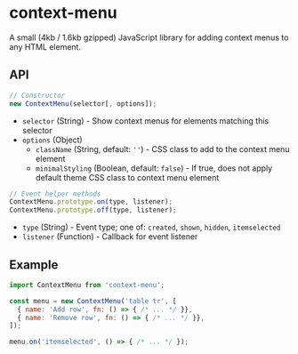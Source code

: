 # context-menu

A small (4kb / 1.6kb gzipped) JavaScript library for adding context menus to any HTML element.

## API

```js
// Constructor
new ContextMenu(selector[, options]);
```

* `selector` (String) - Show context menus for elements matching this selector
* `options` (Object)
  * `className` (String, default: `''`) - CSS class to add to the context menu element
  * `minimalStyling` (Boolean, default: `false`) - If true, does not apply default theme CSS class to context menu element

```js
// Event helper methods
ContextMenu.prototype.on(type, listener);
ContextMenu.prototype.off(type, listener);
```

* `type` (String) - Event type; one of: `created`, `shown`, `hidden`, `itemselected`
* `listener` (Function) - Callback for event listener

## Example

```js
import ContextMenu from 'context-menu';

const menu = new ContextMenu('table tr', [
  { name: 'Add row', fn: () => { /* ... */ }},
  { name: 'Remove row', fn: () => { /* ... */ }},
]);

menu.on('itemselected', () => { /* ... */ });
```
